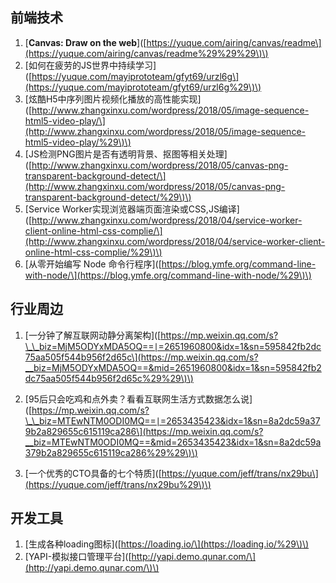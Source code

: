 ## 前端技术

1. \[**Canvas: Draw on the web**\]\([https://yuque.com/airing/canvas/readme\](https://yuque.com/airing/canvas/readme%29%29%29\)\) 
2. \[如何在疲劳的JS世界中持续学习\]\([https://yuque.com/mayiprototeam/gfyt69/urzl6g\](https://yuque.com/mayiprototeam/gfyt69/urzl6g%29\)\) 
3. \[炫酷H5中序列图片视频化播放的高性能实现\]\([http://www.zhangxinxu.com/wordpress/2018/05/image-sequence-html5-video-play/\](http://www.zhangxinxu.com/wordpress/2018/05/image-sequence-html5-video-play/%29\)\) 
4. \[JS检测PNG图片是否有透明背景、抠图等相关处理\]\([http://www.zhangxinxu.com/wordpress/2018/05/canvas-png-transparent-background-detect/\](http://www.zhangxinxu.com/wordpress/2018/05/canvas-png-transparent-background-detect/%29\)\) 
5. \[Service Worker实现浏览器端页面渲染或CSS,JS编译\]\([http://www.zhangxinxu.com/wordpress/2018/04/service-worker-client-online-html-css-complie/\](http://www.zhangxinxu.com/wordpress/2018/04/service-worker-client-online-html-css-complie/%29\)\) 
6. \[从零开始编写 Node 命令行程序\]\([https://blog.ymfe.org/command-line-with-node/\](https://blog.ymfe.org/command-line-with-node/%29\)\) 

## 行业周边

1. \[一分钟了解互联网动静分离架构\]\([https://mp.weixin.qq.com/s?\_\_biz=MjM5ODYxMDA5OQ==∣=2651960800&idx=1&sn=595842fb2dc75aa505f544b956f2d65c\](https://mp.weixin.qq.com/s?__biz=MjM5ODYxMDA5OQ==&mid=2651960800&idx=1&sn=595842fb2dc75aa505f544b956f2d65c%29%29\)\) 

2. \[95后只会吃鸡和点外卖？看看互联网生活方式数据怎么说\]\([https://mp.weixin.qq.com/s?\_\_biz=MTEwNTM0ODI0MQ==∣=2653435423&idx=1&sn=8a2dc59a379b2a829655c615119ca286\](https://mp.weixin.qq.com/s?__biz=MTEwNTM0ODI0MQ==&mid=2653435423&idx=1&sn=8a2dc59a379b2a829655c615119ca286%29%29\)\) 

3. \[一个优秀的CTO具备的七个特质\]\([https://yuque.com/jeff/trans/nx29bu\](https://yuque.com/jeff/trans/nx29bu%29\)\) 

## 开发工具

1. \[生成各种loading图标\]\([https://loading.io/\](https://loading.io/%29\)\) 
2. \[YAPI-模拟接口管理平台\]\([http://yapi.demo.qunar.com/\](http://yapi.demo.qunar.com/\)\) 



